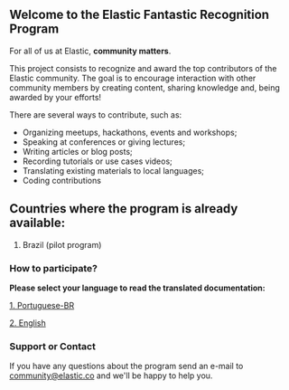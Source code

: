 ## Welcome to the Elastic Fantastic Recognition Program

For all of us at Elastic, **community matters**.

This project consists to recognize and award the top contributors of the Elastic community. The goal is to encourage interaction with other community members by creating content, sharing knowledge and, being awarded by your efforts!

There are several ways to contribute, such as: 

- Organizing meetups, hackathons, events and workshops;
- Speaking at conferences or giving lectures;
- Writing articles or blog posts;
- Recording tutorials or use cases videos;
- Translating existing materials to local languages;
- Coding contributions

## Countries where the program is already available: 

1. Brazil (pilot program)

### How to participate?

**Please select your language to read the translated documentation:**

[1. Portuguese-BR](https://elastic.github.io/Elastic-Fantastic-Recognition-Program/portuguese-br)

[2. English](https://elastic.github.io/Elastic-Fantastic-Recognition-Program/english)

### Support or Contact
 
If you have any questions about the program send an e-mail to community@elastic.co and we'll be happy to help you.
